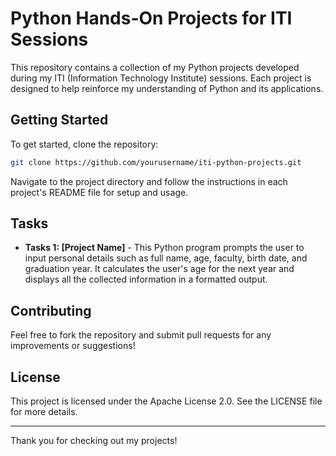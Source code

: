 # Python Hands-On Projects for ITI Sessions

This repository contains a collection of my Python projects developed during my ITI (Information Technology Institute) sessions. Each project is designed to help reinforce my understanding of Python and its applications.

## Getting Started

To get started, clone the repository:

```bash
git clone https://github.com/yourusername/iti-python-projects.git
```

Navigate to the project directory and follow the instructions in each project's README file for setup and usage.

## Tasks

- **Tasks 1: [Project Name]** - This Python program prompts the user to input personal details such as full name, age, faculty, birth date, and graduation year. It calculates the user's age for the next year and displays all the collected information in a formatted output.


## Contributing

Feel free to fork the repository and submit pull requests for any improvements or suggestions!

## License

This project is licensed under the Apache License 2.0. See the LICENSE file for more details.


---

Thank you for checking out my projects!
